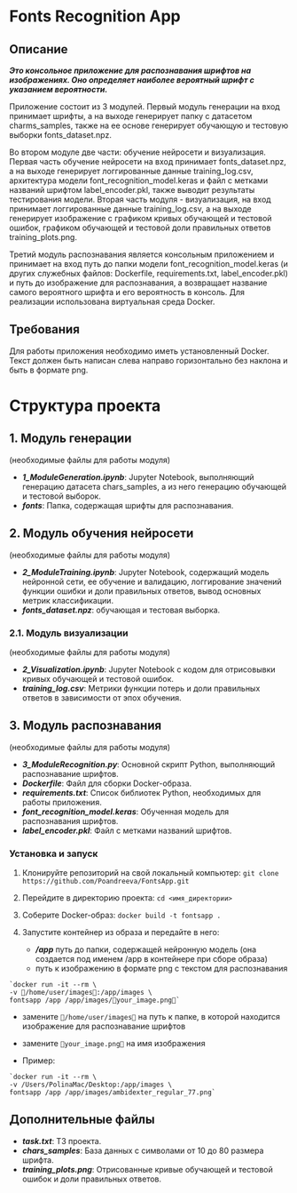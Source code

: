 # Fonts Recognition App
## Описание
***Это консольное приложение для распознавания шрифтов на изображениях. Оно определяет наиболее вероятный шрифт с указанием вероятности.***

Приложение состоит из 3 модулей. Первый модуль генерации на вход принимает шрифты, а на выходе генерирует папку с датасетом charms_samples, также на ее основе генерирует обучающую и тестовую выборки fonts_dataset.npz. 

Во втором модуле две части: обучение нейросети и визуализация. Первая часть обучение нейросети на вход принимает fonts_dataset.npz, а на выходе генерирует логгированные данные training_log.csv, архитектура модели font_recognition_model.keras и файл с метками названий шрифтом label_encoder.pkl, также выводит результаты тестирования модели. Вторая часть модуля - визуализация, на вход принимает логгированные данные training_log.csv, а на выходе генерирует изображение с графиком кривых обучающей и тестовой ошибок, графиком обучающей и тестовой доли правильных ответов training_plots.png.

Третий модуль распознавания является консольным приложением и принимает на вход путь до папки модели font_recognition_model.keras (и других служебных файлов: Dockerfile, requirements.txt, label_encoder.pkl) и путь до изображение для распознавания, а возвращает название самого вероятного шрифта и его вероятность в консоль. Для реализации использована виртуальная среда Docker.


## Требования
Для работы приложения необходимо иметь установленный Docker. Текст должен быть написан слева направо горизонтально без наклона и быть в формате png.

# Структура проекта 
## 1. Модуль генерации
(необходимые файлы для работы модуля)
- ***1_ModuleGeneration.ipynb***: Jupyter Notebook, выполняющий генерацию датасета chars_samples, а из него генерацию обучающей и тестовой выборок.
- ***fonts***: Папка, содержащая шрифты для распознавания.

## 2. Модуль обучения нейросети
(необходимые файлы для работы модуля)
- ***2_ModuleTraining.ipynb***: Jupyter Notebook, содержащий модель нейронной сети, ее обучение и валидацию, логгирование значений функции ошибки и доли правильных ответов, вывод основных метрик классификации.
- ***fonts_dataset.npz***: обучающая и тестовая выборка.

### 2.1. Модуль визуализации
(необходимые файлы для работы модуля)
- ***2_Visualization.ipynb***: Jupyter Notebook с кодом для отрисовывки кривых обучающей и тестовой ошибок.
- ***training_log.csv***: Метрики функции потерь и доли правильных ответов в зависимости от эпох обучения.

## 3. Модуль распознавания
(необходимые файлы для работы модуля)
- ***3_ModuleRecognition.py***: Основной скрипт Python, выполняющий распознавание шрифтов.
- ***Dockerfile***: Файл для сборки Docker-образа.
- ***requirements.txt***: Список библиотек Python, необходимых для работы приложения.
- ***font_recognition_model.keras***: Обученная модель для распознавания шрифтов.
- ***label_encoder.pkl***: Файл с метками названий шрифтов.

### Установка и запуск
1. Клонируйте репозиторий на свой локальный компьютер:
`git clone https://github.com/Poandreeva/FontsApp.git`

2. Перейдите в директорию проекта: 
`cd <имя_директории>`

3. Соберите Docker-образ:
`docker build -t fontsapp .`

4. Запустите контейнер из образа и передайте в него:
   * ***/app*** путь до папки, содержащей нейронную модель (она создается под именем /app в контейнере при сборе образа)
   * путь к изображению в формате png с текстом для распознавания
```
`docker run -it --rm \
-v 🔴/home/user/images🔴:/app/images \
fontsapp /app /app/images/🔴your_image.png🔴`
```
   * замените `🔴/home/user/images🔴` на путь к папке, в которой находится изображение для распознавание шрифтов 
   * замените `🔴your_image.png🔴` на имя изображения

* Пример:
```
`docker run -it --rm \
-v /Users/PolinaMac/Desktop:/app/images \
fontsapp /app /app/images/ambidexter_regular_77.png`
```
## Дополнительные файлы
- ***task.txt***: ТЗ проекта.
- ***chars_samples***: База данных с символами от 10 до 80 размера шрифта.
- ***training_plots.png***: Отрисованные кривые обучающей и тестовой ошибок и доли правильных ответов.

